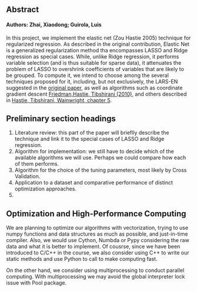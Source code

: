 ## Abstract
#### Authors: Zhai, Xiaodong; Guirola, Luis

In this project, we implement the elastic net (Zou Hastie 2005) technique for regularized regression. As described in the original contribution, Elastic Net is a generalized regularization method tha encompasses LASSO and Ridge regression as special cases. While, unlike Ridge regression, it performs variable selection (and is thus suitable for sparse data), it attenuates the problem of LASSO to overshrink coefficients of variables that are likely to be grouped. To compute it, we intend to choose among the several techniques proposed for it, including, but not exclusively, the LARS-EN suggested in the [original paper](http://stanford.io/1OWWTyZ), as well as algorithms such as coordinate gradient descent [Friedman,Hastie, Tibshirani (2010)](https://www.jstatsoft.org/article/view/v033i01), and others described in [Hastie, Tibshirani, Wainwright, chapter 5](https://www.crcpress.com/Statistical-Learning-with-Sparsity-The-Lasso-and-Generalizations/Hastie-Tibshirani-Wainwright/9781498712163). 


## Preliminary section headings

1. Literature review: this part of the paper will brieflly describe the technique and link it to the special cases of LASSO and Ridge regression.
2. Algorithm for implementation: we still have to decide which of the available algorithms we will use. Perhaps we could compare how each of them performs.
3. Algorithm for the choice of the tuning parameters, most likely by Cross Validation.  
4. Application to a dataset and comparative performance of distinct optimization approaches.
5. 

## Optimization and High-Performance Computing

We are planning to optimize our algorithms with vectorization, trying to use numpy functions and data structures as much as possible, and just-in-time compiler. Also, we would use Cython, Numbda or Pypy considering the raw data and what it is better to implement. Of cousrse, since we have been introduced to C/C++ in the course, we also consider using C++ to write our static methods and use Python to call to make computing fast.

On the other hand, we consider using multiprocessing to conduct parallel computing. With multiprocessing we may avoid the global interpreter lock issue with Pool package.
